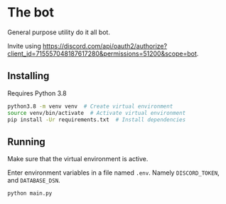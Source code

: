 # The bot

General purpose utility do it all bot.

Invite using <https://discord.com/api/oauth2/authorize?client_id=715557048187617280&permissions=51200&scope=bot>.

## Installing

Requires Python 3.8

```sh
python3.8 -m venv venv  # Create virtual environment
source venv/bin/activate  # Activate virtual environment
pip install -Ur requirements.txt  # Install dependencies
```

## Running

Make sure that the virtual environment is active.

Enter environment variables in a file named `.env`. Namely `DISCORD_TOKEN`, and `DATABASE_DSN`.

```sh
python main.py
```
